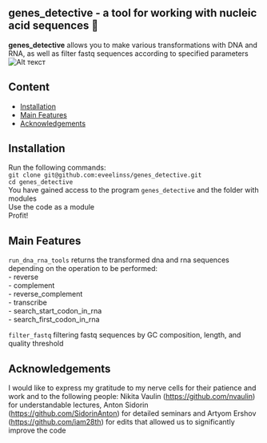 ## genes_detective - a tool for working with nucleic acid sequences 🔎 ##
**genes_detective** allows you to make various transformations with DNA and RNA, as well
as filter fastq sequences according to specified parameters
![Alt текст](https://a.d-cd.net/DqAAAgEQDeA-960.jpg)



## Content

* [Installation](#installation)
* [Main Features](#main-features)
* [Acknowledgements](#acknowledgements)



## Installation

Run the following commands:  
`git clone git@github.com:eveelinss/genes_detective.git`  
`cd genes_detective`  
You have gained access to the program `genes_detective` and the folder with modules  
Use the code as a module  
Profit!



## Main Features

`run_dna_rna_tools` returns the transformed dna and rna sequences depending 
on the operation to be performed:  
    - reverse  
    - complement  
    - reverse_complement  
    - transcribe  
    - search_start_codon_in_rna  
    - search_first_codon_in_rna  

`filter_fastq` filtering fastq sequences by GC composition, length, and quality threshold



## Acknowledgements

I would like to express my gratitude to my nerve cells for their patience and work and to the 
following people: Nikita Vaulin (https://github.com/nvaulin) for understandable lectures, 
Anton Sidorin (https://github.com/SidorinAnton) for detailed seminars and Artyom Ershov 
(https://github.com/iam28th) for edits that allowed us to significantly improve the code


